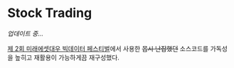 # Stock Trading

*업데이트 중...*

[제 2회 미래에셋대우 빅데이터 페스티벌](https://jeongnna.github.io)에서 사용한 ~~몹시 난잡했던~~ 소스코드를 가독성을 높히고 재활용이 가능하게끔 재구성했다.